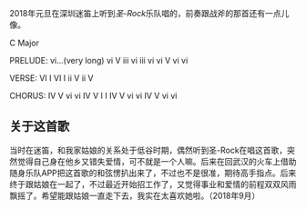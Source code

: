 2018年元旦在深圳迷笛上听到*圣-Rock*乐队唱的，前奏跟战斧的那首还有一点儿像。

C Major

PRELUDE:
vi...(very long)
vi      V       iii vi  iii vi
vi      V       vi      vi

VERSE:
VI      I
VI      I
ii      V
ii      V

CHORUS:
IV      V       vi      vi
IV      V       I       I
IV      V       vi      vi
IV      V       vi      vi

## 关于这首歌

当时在迷笛，和我家姑娘的关系处于低谷时期，偶然听到圣-Rock在唱这首歌，突然觉得自己身在他乡又错失爱情，可不就是一个人嘛。后来在回武汉的火车上借助随身乐队APP把这首歌的和弦愣扒出来了，不过也不是很准，期待高手指点。后来终于跟姑娘在一起了，不过最近开始招工作了，又觉得事业和爱情的前程双双风雨飘摇了。希望能跟姑娘一直走下去，我实在太喜欢她啦。（2018年9月）